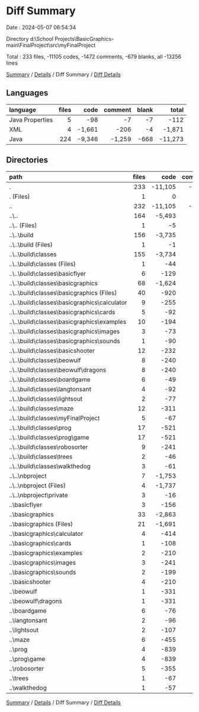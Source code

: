 # Diff Summary

Date : 2024-05-07 06:54:34

Directory d:\\School Projects\\BasicGraphics-main\\FinalProject\\src\\myFinalProject

Total : 233 files,  -11105 codes, -1472 comments, -679 blanks, all -13256 lines

[Summary](results.md) / [Details](details.md) / Diff Summary / [Diff Details](diff-details.md)

## Languages
| language | files | code | comment | blank | total |
| :--- | ---: | ---: | ---: | ---: | ---: |
| Java Properties | 5 | -98 | -7 | -7 | -112 |
| XML | 4 | -1,661 | -206 | -4 | -1,871 |
| Java | 224 | -9,346 | -1,259 | -668 | -11,273 |

## Directories
| path | files | code | comment | blank | total |
| :--- | ---: | ---: | ---: | ---: | ---: |
| . | 233 | -11,105 | -1,472 | -679 | -13,256 |
| . (Files) | 1 | 0 | 0 | 2 | 2 |
| .. | 232 | -11,105 | -1,472 | -681 | -13,258 |
| ..\\.. | 164 | -5,493 | -322 | -22 | -5,837 |
| ..\\.. (Files) | 1 | -5 | -68 | -1 | -74 |
| ..\\..\\build | 156 | -3,735 | -110 | -14 | -3,859 |
| ..\\..\\build (Files) | 1 | -1 | -1 | -3 | -5 |
| ..\\..\\build\\classes | 155 | -3,734 | -109 | -11 | -3,854 |
| ..\\..\\build\\classes (Files) | 1 | -44 | 0 | 0 | -44 |
| ..\\..\\build\\classes\\basicflyer | 6 | -129 | 0 | 0 | -129 |
| ..\\..\\build\\classes\\basicgraphics | 68 | -1,624 | -98 | -7 | -1,729 |
| ..\\..\\build\\classes\\basicgraphics (Files) | 40 | -920 | -57 | -7 | -984 |
| ..\\..\\build\\classes\\basicgraphics\\calculator | 9 | -255 | 0 | 0 | -255 |
| ..\\..\\build\\classes\\basicgraphics\\cards | 5 | -92 | 0 | 0 | -92 |
| ..\\..\\build\\classes\\basicgraphics\\examples | 10 | -194 | 0 | 0 | -194 |
| ..\\..\\build\\classes\\basicgraphics\\images | 3 | -73 | -41 | 0 | -114 |
| ..\\..\\build\\classes\\basicgraphics\\sounds | 1 | -90 | 0 | 0 | -90 |
| ..\\..\\build\\classes\\basicshooter | 12 | -232 | 0 | 0 | -232 |
| ..\\..\\build\\classes\\beowulf | 8 | -240 | 0 | 0 | -240 |
| ..\\..\\build\\classes\\beowulf\\dragons | 8 | -240 | 0 | 0 | -240 |
| ..\\..\\build\\classes\\boardgame | 6 | -49 | 0 | 0 | -49 |
| ..\\..\\build\\classes\\langtonsant | 4 | -92 | -1 | 0 | -93 |
| ..\\..\\build\\classes\\lightsout | 2 | -77 | 0 | 0 | -77 |
| ..\\..\\build\\classes\\maze | 12 | -311 | -4 | -2 | -317 |
| ..\\..\\build\\classes\\myFinalProject | 5 | -67 | 0 | -1 | -68 |
| ..\\..\\build\\classes\\prog | 17 | -521 | 0 | -1 | -522 |
| ..\\..\\build\\classes\\prog\\game | 17 | -521 | 0 | -1 | -522 |
| ..\\..\\build\\classes\\robosorter | 9 | -241 | -2 | 0 | -243 |
| ..\\..\\build\\classes\\trees | 2 | -46 | 0 | 0 | -46 |
| ..\\..\\build\\classes\\walkthedog | 3 | -61 | -4 | 0 | -65 |
| ..\\..\\nbproject | 7 | -1,753 | -144 | -7 | -1,904 |
| ..\\..\\nbproject (Files) | 4 | -1,737 | -144 | -4 | -1,885 |
| ..\\..\\nbproject\\private | 3 | -16 | 0 | -3 | -19 |
| ..\\basicflyer | 3 | -156 | -65 | -15 | -236 |
| ..\\basicgraphics | 33 | -2,863 | -622 | -367 | -3,852 |
| ..\\basicgraphics (Files) | 21 | -1,691 | -432 | -226 | -2,349 |
| ..\\basicgraphics\\calculator | 4 | -414 | -52 | -48 | -514 |
| ..\\basicgraphics\\cards | 1 | -108 | -10 | -8 | -126 |
| ..\\basicgraphics\\examples | 2 | -210 | -22 | -32 | -264 |
| ..\\basicgraphics\\images | 3 | -241 | -59 | -27 | -327 |
| ..\\basicgraphics\\sounds | 2 | -199 | -47 | -26 | -272 |
| ..\\basicshooter | 4 | -210 | -40 | -24 | -274 |
| ..\\beowulf | 1 | -331 | -14 | -16 | -361 |
| ..\\beowulf\\dragons | 1 | -331 | -14 | -16 | -361 |
| ..\\boardgame | 6 | -76 | -54 | -21 | -151 |
| ..\\langtonsant | 2 | -96 | -18 | -10 | -124 |
| ..\\lightsout | 2 | -107 | -7 | -27 | -141 |
| ..\\maze | 6 | -455 | -175 | -48 | -678 |
| ..\\prog | 4 | -839 | -86 | -85 | -1,010 |
| ..\\prog\\game | 4 | -839 | -86 | -85 | -1,010 |
| ..\\robosorter | 5 | -355 | -55 | -32 | -442 |
| ..\\trees | 1 | -67 | -5 | -10 | -82 |
| ..\\walkthedog | 1 | -57 | -9 | -4 | -70 |

[Summary](results.md) / [Details](details.md) / Diff Summary / [Diff Details](diff-details.md)